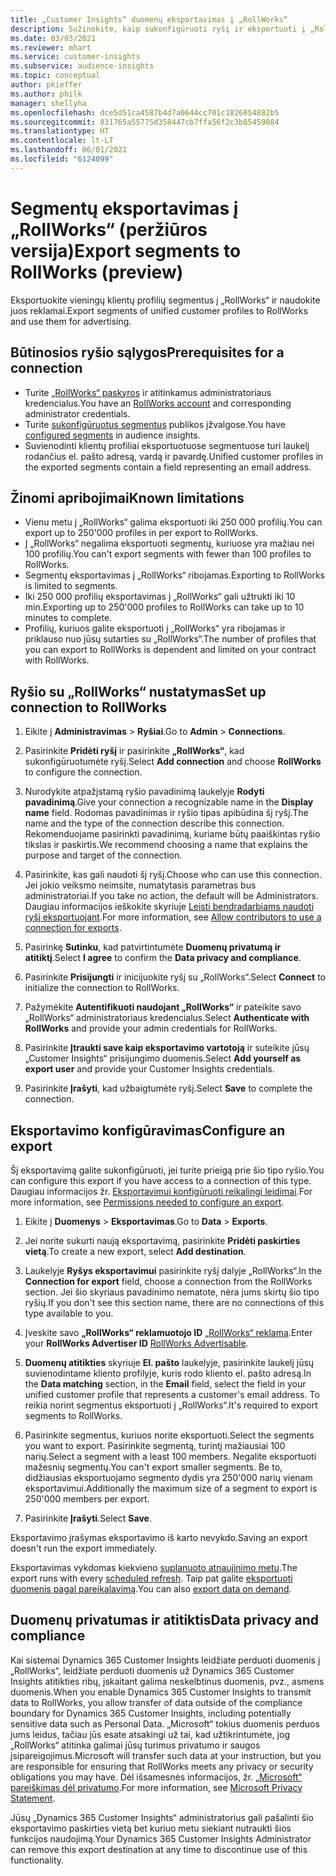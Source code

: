 ```yaml
---
title: „Customer Insights“ duomenų eksportavimas į „RollWorks“
description: Sužinokite, kaip sukonfigūruoti ryšį ir eksportuoti į „RollWorks“.
ms.date: 03/03/2021
ms.reviewer: mhart
ms.service: customer-insights
ms.subservice: audience-insights
ms.topic: conceptual
author: pkieffer
ms.author: philk
manager: shellyha
ms.openlocfilehash: dce5d51ca4587b4d7a0644cc701c1826854882b5
ms.sourcegitcommit: 831765a55775d358447cb7ffa56f2c3b85459084
ms.translationtype: HT
ms.contentlocale: lt-LT
ms.lasthandoff: 06/01/2021
ms.locfileid: "6124099"
---
```

# <a name="export-segments-to-rollworks-preview"></a><span data-ttu-id="5a50b-103">Segmentų eksportavimas į „RollWorks“ (peržiūros versija)</span><span class="sxs-lookup"><span data-stu-id="5a50b-103">Export segments to RollWorks (preview)</span></span>

<span data-ttu-id="5a50b-104">Eksportuokite vieningų klientų profilių segmentus į „RollWorks“ ir naudokite juos reklamai.</span><span class="sxs-lookup"><span data-stu-id="5a50b-104">Export segments of unified customer profiles to RollWorks and use them for advertising.</span></span> 

## <a name="prerequisites-for-a-connection"></a><span data-ttu-id="5a50b-105">Būtinosios ryšio sąlygos</span><span class="sxs-lookup"><span data-stu-id="5a50b-105">Prerequisites for a connection</span></span>

-   <span data-ttu-id="5a50b-106">Turite [„RollWorks“ paskyros](https://www.rollworks.com/) ir atitinkamus administratoriaus kredencialus.</span><span class="sxs-lookup"><span data-stu-id="5a50b-106">You have an [RollWorks account](https://www.rollworks.com/) and corresponding administrator credentials.</span></span>
-   <span data-ttu-id="5a50b-107">Turite [sukonfigūruotus segmentus](segments.md) publikos įžvalgose.</span><span class="sxs-lookup"><span data-stu-id="5a50b-107">You have [configured segments](segments.md) in audience insights.</span></span>
-   <span data-ttu-id="5a50b-108">Suvienodinti klientų profiliai eksportuotuose segmentuose turi laukelį rodančius el. pašto adresą, vardą ir pavardę.</span><span class="sxs-lookup"><span data-stu-id="5a50b-108">Unified customer profiles in the exported segments contain a field representing an email address.</span></span>

## <a name="known-limitations"></a><span data-ttu-id="5a50b-109">Žinomi apribojimai</span><span class="sxs-lookup"><span data-stu-id="5a50b-109">Known limitations</span></span>

- <span data-ttu-id="5a50b-110">Vienu metu į „RollWorks“ galima eksportuoti iki 250 000 profilių.</span><span class="sxs-lookup"><span data-stu-id="5a50b-110">You can export up to 250'000 profiles in per export to RollWorks.</span></span>
- <span data-ttu-id="5a50b-111">Į „RollWorks“ negalima eksportuoti segmentų, kuriuose yra mažiau nei 100 profilių.</span><span class="sxs-lookup"><span data-stu-id="5a50b-111">You can't export segments with fewer than 100 profiles to RollWorks.</span></span> 
- <span data-ttu-id="5a50b-112">Segmentų eksportavimas į „RollWorks“ ribojamas.</span><span class="sxs-lookup"><span data-stu-id="5a50b-112">Exporting to RollWorks is limited to segments.</span></span>
- <span data-ttu-id="5a50b-113">Iki 250 000 profilių eksportavimas į „RollWorks“ gali užtrukti iki 10 min.</span><span class="sxs-lookup"><span data-stu-id="5a50b-113">Exporting up to 250'000 profiles to RollWorks can take up to 10 minutes to complete.</span></span> 
- <span data-ttu-id="5a50b-114">Profilių, kuriuos galite eksportuoti į „RollWorks“ yra ribojamas ir priklauso nuo jūsų sutarties su „RollWorks“.</span><span class="sxs-lookup"><span data-stu-id="5a50b-114">The number of profiles that you can export to RollWorks is dependent and limited on your contract with RollWorks.</span></span>

## <a name="set-up-connection-to-rollworks"></a><span data-ttu-id="5a50b-115">Ryšio su „RollWorks“ nustatymas</span><span class="sxs-lookup"><span data-stu-id="5a50b-115">Set up connection to RollWorks</span></span>

1. <span data-ttu-id="5a50b-116">Eikite į **Administravimas** > **Ryšiai**.</span><span class="sxs-lookup"><span data-stu-id="5a50b-116">Go to **Admin** > **Connections**.</span></span>

1. <span data-ttu-id="5a50b-117">Pasirinkite **Pridėti ryšį** ir pasirinkite **„RollWorks“**, kad sukonfigūruotumėte ryšį.</span><span class="sxs-lookup"><span data-stu-id="5a50b-117">Select **Add connection** and choose **RollWorks** to configure the connection.</span></span>

1. <span data-ttu-id="5a50b-118">Nurodykite atpažįstamą ryšio pavadinimą laukelyje **Rodyti pavadinimą**.</span><span class="sxs-lookup"><span data-stu-id="5a50b-118">Give your connection a recognizable name in the **Display name** field.</span></span> <span data-ttu-id="5a50b-119">Rodomas pavadinimas ir ryšio tipas apibūdina šį ryšį.</span><span class="sxs-lookup"><span data-stu-id="5a50b-119">The name and the type of the connection describe this connection.</span></span> <span data-ttu-id="5a50b-120">Rekomenduojame pasirinkti pavadinimą, kuriame būtų paaiškintas ryšio tikslas ir paskirtis.</span><span class="sxs-lookup"><span data-stu-id="5a50b-120">We recommend choosing a name that explains the purpose and target of the connection.</span></span>

1. <span data-ttu-id="5a50b-121">Pasirinkite, kas gali naudoti šį ryšį.</span><span class="sxs-lookup"><span data-stu-id="5a50b-121">Choose who can use this connection.</span></span> <span data-ttu-id="5a50b-122">Jei jokio veiksmo neimsite, numatytasis parametras bus administratoriai.</span><span class="sxs-lookup"><span data-stu-id="5a50b-122">If you take no action, the default will be Administrators.</span></span> <span data-ttu-id="5a50b-123">Daugiau informacijos ieškokite skyriuje [Leisti bendradarbiams naudoti ryšį eksportuojant](connections.md#allow-contributors-to-use-a-connection-for-exports).</span><span class="sxs-lookup"><span data-stu-id="5a50b-123">For more information, see [Allow contributors to use a connection for exports](connections.md#allow-contributors-to-use-a-connection-for-exports).</span></span>

1. <span data-ttu-id="5a50b-124">Pasirinkę **Sutinku**, kad patvirtintumėte **Duomenų privatumą ir atitiktį**.</span><span class="sxs-lookup"><span data-stu-id="5a50b-124">Select **I agree** to confirm the **Data privacy and compliance**.</span></span>

1. <span data-ttu-id="5a50b-125">Pasirinkite **Prisijungti** ir inicijuokite ryšį su „RollWorks“.</span><span class="sxs-lookup"><span data-stu-id="5a50b-125">Select **Connect** to initialize the connection to RollWorks.</span></span>

1. <span data-ttu-id="5a50b-126">Pažymėkite **Autentifikuoti naudojant „RollWorks“** ir pateikite savo „RollWorks“ administratoriaus kredencialus.</span><span class="sxs-lookup"><span data-stu-id="5a50b-126">Select **Authenticate with RollWorks** and provide your admin credentials for RollWorks.</span></span>

1. <span data-ttu-id="5a50b-127">Pasirinkite **Įtraukti save kaip eksportavimo vartotoją** ir suteikite jūsų „Customer Insights“ prisijungimo duomenis.</span><span class="sxs-lookup"><span data-stu-id="5a50b-127">Select **Add yourself as export user** and provide your Customer Insights credentials.</span></span>

1. <span data-ttu-id="5a50b-128">Pasirinkite **Įrašyti**, kad užbaigtumėte ryšį.</span><span class="sxs-lookup"><span data-stu-id="5a50b-128">Select **Save** to complete the connection.</span></span>

## <a name="configure-an-export"></a><span data-ttu-id="5a50b-129">Eksportavimo konfigūravimas</span><span class="sxs-lookup"><span data-stu-id="5a50b-129">Configure an export</span></span>

<span data-ttu-id="5a50b-130">Šį eksportavimą galite sukonfigūruoti, jei turite prieigą prie šio tipo ryšio.</span><span class="sxs-lookup"><span data-stu-id="5a50b-130">You can configure this export if you have access to a connection of this type.</span></span> <span data-ttu-id="5a50b-131">Daugiau informacijos žr. [Eksportavimui konfigūruoti reikalingi leidimai](export-destinations.md#set-up-a-new-export).</span><span class="sxs-lookup"><span data-stu-id="5a50b-131">For more information, see [Permissions needed to configure an export](export-destinations.md#set-up-a-new-export).</span></span>

1. <span data-ttu-id="5a50b-132">Eikite į **Duomenys** > **Eksportavimas**.</span><span class="sxs-lookup"><span data-stu-id="5a50b-132">Go to **Data** > **Exports**.</span></span>

1. <span data-ttu-id="5a50b-133">Jei norite sukurti naują eksportavimą, pasirinkite **Pridėti paskirties vietą**.</span><span class="sxs-lookup"><span data-stu-id="5a50b-133">To create a new export, select **Add destination**.</span></span>

1. <span data-ttu-id="5a50b-134">Laukelyje **Ryšys eksportavimui** pasirinkite ryšį dalyje „RollWorks“.</span><span class="sxs-lookup"><span data-stu-id="5a50b-134">In the **Connection for export** field, choose a connection from the RollWorks section.</span></span> <span data-ttu-id="5a50b-135">Jei šio skyriaus pavadinimo nematote, nėra jums skirtų šio tipo ryšių.</span><span class="sxs-lookup"><span data-stu-id="5a50b-135">If you don't see this section name, there are no connections of this type available to you.</span></span>

1. <span data-ttu-id="5a50b-136">Įveskite savo **„RollWorks“ reklamuotojo ID** [„RollWorks“ reklama](https://help.adroll.com/hc/articles/212011838-Advertiser-Profiles).</span><span class="sxs-lookup"><span data-stu-id="5a50b-136">Enter your **RollWorks Advertiser ID** [RollWorks Advertisable](https://help.adroll.com/hc/articles/212011838-Advertiser-Profiles).</span></span>

3. <span data-ttu-id="5a50b-137">**Duomenų atitikties** skyriuje **El. pašto** laukelyje, pasirinkite laukelį jūsų suvienodintame kliento profilyje, kuris rodo kliento el. pašto adresą.</span><span class="sxs-lookup"><span data-stu-id="5a50b-137">In the **Data matching** section, in the **Email** field, select the field in your unified customer profile that represents a customer's email address.</span></span> <span data-ttu-id="5a50b-138">To reikia norint segmentus eksportuoti į „RollWorks“.</span><span class="sxs-lookup"><span data-stu-id="5a50b-138">It's required to export segments to RollWorks.</span></span>

1. <span data-ttu-id="5a50b-139">Pasirinkite segmentus, kuriuos norite eksportuoti.</span><span class="sxs-lookup"><span data-stu-id="5a50b-139">Select the segments you want to export.</span></span> <span data-ttu-id="5a50b-140">Pasirinkite segmentą, turintį mažiausiai 100 narių.</span><span class="sxs-lookup"><span data-stu-id="5a50b-140">Select a segment with a least 100 members.</span></span> <span data-ttu-id="5a50b-141">Negalite eksportuoti mažesnių segmentų.</span><span class="sxs-lookup"><span data-stu-id="5a50b-141">You can't export smaller segments.</span></span> <span data-ttu-id="5a50b-142">Be to, didžiausias eksportuojamo segmento dydis yra 250'000 narių vienam eksportavimui.</span><span class="sxs-lookup"><span data-stu-id="5a50b-142">Additionally the maximum size of a segment to export is 250'000 members per export.</span></span> 

1. <span data-ttu-id="5a50b-143">Pasirinkite **Įrašyti**.</span><span class="sxs-lookup"><span data-stu-id="5a50b-143">Select **Save**.</span></span>

<span data-ttu-id="5a50b-144">Eksportavimo įrašymas eksportavimo iš karto nevykdo.</span><span class="sxs-lookup"><span data-stu-id="5a50b-144">Saving an export doesn't run the export immediately.</span></span>

<span data-ttu-id="5a50b-145">Eksportavimas vykdomas kiekvieno [suplanuoto atnaujinimo metu](system.md#schedule-tab).</span><span class="sxs-lookup"><span data-stu-id="5a50b-145">The export runs with every [scheduled refresh](system.md#schedule-tab).</span></span> <span data-ttu-id="5a50b-146">Taip pat galite [eksportuoti duomenis pagal pareikalavimą](export-destinations.md#run-exports-on-demand).</span><span class="sxs-lookup"><span data-stu-id="5a50b-146">You can also [export data on demand](export-destinations.md#run-exports-on-demand).</span></span> 


## <a name="data-privacy-and-compliance"></a><span data-ttu-id="5a50b-147">Duomenų privatumas ir atitiktis</span><span class="sxs-lookup"><span data-stu-id="5a50b-147">Data privacy and compliance</span></span>

<span data-ttu-id="5a50b-148">Kai sistemai Dynamics 365 Customer Insights leidžiate perduoti duomenis į „RollWorks“, leidžiate perduoti duomenis už Dynamics 365 Customer Insights atitikties ribų, įskaitant galima neskelbtinus duomenis, pvz., asmens duomenis.</span><span class="sxs-lookup"><span data-stu-id="5a50b-148">When you enable Dynamics 365 Customer Insights to transmit data to RollWorks, you allow transfer of data outside of the compliance boundary for Dynamics 365 Customer Insights, including potentially sensitive data such as Personal Data.</span></span> <span data-ttu-id="5a50b-149">„Microsoft“ tokius duomenis perduos jums leidus, tačiau jūs esate atsakingi už tai, kad užtikrintumėte, jog „RollWorks“ atitinka galimai jūsų turimus privatumo ir saugos įsipareigojimus.</span><span class="sxs-lookup"><span data-stu-id="5a50b-149">Microsoft will transfer such data at your instruction, but you are responsible for ensuring that RollWorks meets any privacy or security obligations you may have.</span></span> <span data-ttu-id="5a50b-150">Dėl išsamesnės informacijos, žr. [„Microsoft“ pareiškimas dėl privatumo](https://go.microsoft.com/fwlink/?linkid=396732).</span><span class="sxs-lookup"><span data-stu-id="5a50b-150">For more information, see [Microsoft Privacy Statement](https://go.microsoft.com/fwlink/?linkid=396732).</span></span>

<span data-ttu-id="5a50b-151">Jūsų „Dynamics 365 Customer Insights“ administratorius gali pašalinti šio eksportavimo paskirties vietą bet kuriuo metu siekiant nutraukti šios funkcijos naudojimą.</span><span class="sxs-lookup"><span data-stu-id="5a50b-151">Your Dynamics 365 Customer Insights Administrator can remove this export destination at any time to discontinue use of this functionality.</span></span>
